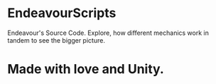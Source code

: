 # EndeavourScripts
Endeavour's Source Code.
Explore, how different mechanics work in tandem to see the bigger picture.

# Made with love and Unity.
